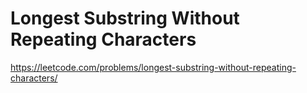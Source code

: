 Longest Substring Without Repeating Characters
=============================

https://leetcode.com/problems/longest-substring-without-repeating-characters/
